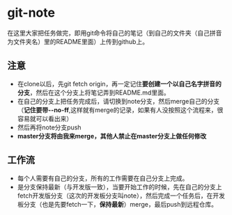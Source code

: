 ﻿git-note
===
在这里大家把任务做完，即用git命令将自己的笔记（到自己的文件夹（自己拼音为文件夹名）里的README里面）上传到github上。


注意
----
- 在clone以后，先git fetch origin，再一定记住**要创建一个以自己名字拼音的分支**，然后在这个分支上将笔记弄到README.md里面。
- 在自己的分支上把任务完成后，请切换到note分支，然后merge自己的分支（**记住要带--no-ff**,这样就有merge的记录，如果有人没按照这个流程来，很容易就可以看出来）
- 然后再将note分支push
- **master分支将由我来merge，其他人禁止在master分支上做任何修改**

工作流
---
- 每个人需要有自己的分支，所有的工作需要在自己分支上完成。
- 是分支保持最新（与开发版一致），当要开始工作的时候，先在自己的分支上fetch开发版分支（这次的开发板分支叫note），然后完成一个任务后，在开发板分支（也是先要fetch一下，**保持最新**）merge，最后push到远程仓库。